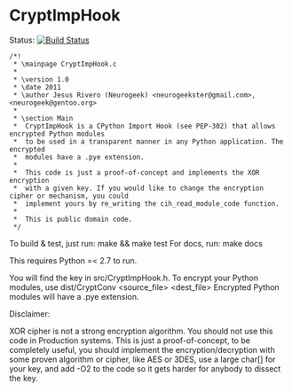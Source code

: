 CryptImpHook
============

Status: [![Build Status](https://travis-ci.org/neurogeek/python-crypt-import-hooks.png?branch=master)](https://travis-ci.org/neurogeek/python-crypt-import-hooks)

    /*!
     * \mainpage CryptImpHook.c
     *
     * \version 1.0
     * \date 2011
     * \author Jesus Rivero (Neurogeek) <neurogeekster@gmail.com>, <neurogeek@gentoo.org>
     *
     * \section Main
     *  CryptImpHook is a CPython Import Hook (see PEP-302) that allows encrypted Python modules
     *  to be used in a transparent manner in any Python application. The encrypted
     *  modules have a .pye extension.
     *
     *  This code is just a proof-of-concept and implements the XOR encryption
     *  with a given key. If you would like to change the encryption cipher or mechanism, you could
     *  implement yours by re_writing the cih_read_module_code function.
     *
     *  This is public domain code.
     */

To build & test, just run: make && make test
For docs, run: make docs

This requires Python =< 2.7 to run.

You will find the key in src/CryptImpHook.h.
To encrypt your Python modules, use dist/CryptConv <source_file> <dest_file>
Encrypted Python modules will have a .pye extension.


Disclaimer:

XOR cipher is not a strong encryption algorithm. You should not use this code in Production systems. 
This is just a proof-of-concept, to be completely useful, you should implement the encryption/decryption with some
proven algorithm or cipher, like AES or 3DES, use a large char[] for your key, and add -O2 to the code so it gets harder
for anybody to dissect the key.
